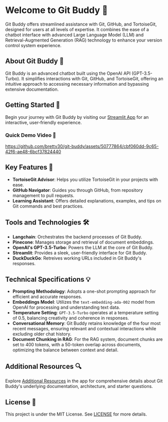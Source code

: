 # Welcome to Git Buddy 🌟

Git Buddy offers streamlined assistance with Git, GitHub, and TortoiseGit, designed for users at all levels of expertise. It combines the ease of a chatbot interface with advanced Large Language Model (LLM) and Retrieval-Augmented Generation (RAG) technology to enhance your version control system experience.

## About Git Buddy 🤖

Git Buddy is an advanced chatbot built using the OpenAI API (GPT-3.5-Turbo). It simplifies interactions with Git, GitHub, and TortoiseGit, offering an intuitive approach to accessing necessary information and bypassing extensive documentation.

## Getting Started 🚀

Begin your journey with Git Buddy by visiting our [Streamlit App](https://git-buddy.streamlit.app) for an interactive, user-friendly experience.

### Quick Demo Video 🎥

https://github.com/brettv30/git-buddy/assets/50777864/cbf060dd-9c65-42f6-ae48-6bcf37824440

## Key Features 🔑

- **TortoiseGit Advisor**: Helps you utilize TortoiseGit in your projects with ease.
- **GitHub Navigator**: Guides you through GitHub, from repository management to pull requests.
- **Learning Assistant**: Offers detailed explanations, examples, and tips on Git commands and best practices.

## Tools and Technologies 🛠️

- **Langchain**: Orchestrates the backend processes of Git Buddy.
- **Pinecone**: Manages storage and retrieval of document embeddings.
- **OpenAI's GPT-3.5-Turbo**: Powers the LLM at the core of Git Buddy.
- **Streamlit**: Provides a sleek, user-friendly interface for Git Buddy.
- **DuckDuckGo**: Retreives working URLs included in Git Buddy's responses.

## Technical Specifications 💡

- **Prompting Methodology**: Adopts a one-shot prompting approach for efficient and accurate responses.
- **Embeddings Model**: Utilizes the `text-embedding-ada-002` model from OpenAI for processing and understanding text data.
- **Temperature Setting**: `GPT-3.5-Turbo` operates at a temperature setting of 0.5, balancing creativity and coherence in responses.
- **Conversational Memory**: Git Buddy retains knowledge of the four most recent messages, ensuring relevant and contextual interactions while excluding older chat history.
- **Document Chunking in RAG**: For the RAG system, document chunks are set to 400 tokens, with a 50-token overlap across documents, optimizing the balance between context and detail.

## Additional Resources 🔍

Explore [Additional Resources](https://git-buddy.streamlit.app/Additional_Resources) in the app for comprehensive details about Git Buddy's underlying documentation, architecture, and starter questions.

## License 📝

This project is under the MIT License. See [LICENSE](https://opensource.org/licenses/MIT) for more details.
